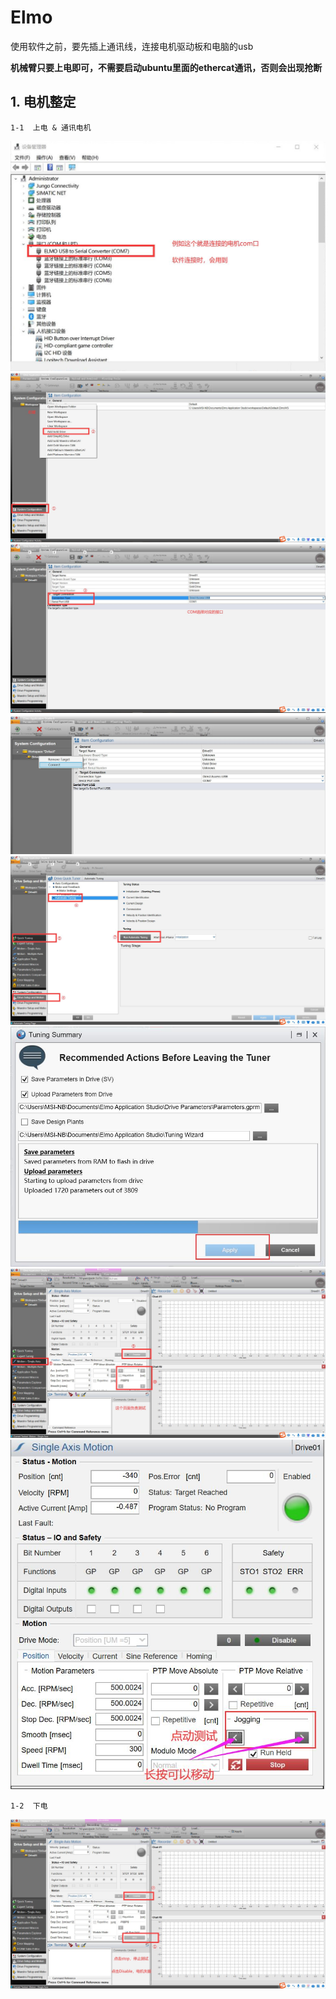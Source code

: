 # Elmo
使用软件之前，要先插上通讯线，连接电机驱动板和电脑的usb

**机械臂只要上电即可，不需要启动ubuntu里面的ethercat通讯，否则会出现抢断**

## 1. 电机整定
```
1-1  上电 & 通讯电机
```
![image](https://github.com/UCAS-IAMT/Co_Robot_EtherCAT/blob/main/images/m1.jpg)   
![image](https://github.com/UCAS-IAMT/Co_Robot_EtherCAT/blob/main/images/m2.jpg)
![image](https://github.com/UCAS-IAMT/Co_Robot_EtherCAT/blob/main/images/m3.jpg)  
![](https://github.com/UCAS-IAMT/Co_Robot_EtherCAT/blob/main/Elmo/111.jpg)
![image](https://github.com/UCAS-IAMT/Co_Robot_EtherCAT/blob/main/images/m4.jpg)  
![](https://github.com/UCAS-IAMT/Co_Robot_EtherCAT/blob/main/Elmo/222.jpg)
![image](https://github.com/UCAS-IAMT/Co_Robot_EtherCAT/blob/main/images/m5.jpg)   
![](https://github.com/UCAS-IAMT/Co_Robot_EtherCAT/blob/main/Elmo/333.jpg)

```
1-2  下电
```
![image](https://github.com/UCAS-IAMT/Co_Robot_EtherCAT/blob/main/images/m6.jpg)   

